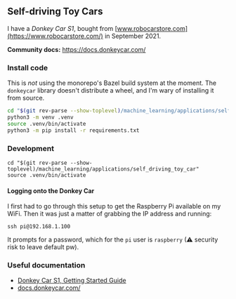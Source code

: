 ## Self-driving Toy Cars

I have a _Donkey Car S1_, bought from [www.robocarstore.com](https://www.robocarstore.com/) in September 2021. 

**Community docs:** https://docs.donkeycar.com/

### Install code

This is _not_ using the monorepo's Bazel build system at the moment. The `donkeycar` library
doesn't distribute a wheel, and I'm wary of installing it from source.

```bash
cd "$(git rev-parse --show-toplevel)/machine_learning/applications/self_driving_toy_car"
python3 -m venv .venv
source .venv/bin/activate
python3 -m pip install -r requirements.txt
```

### Development

```
cd "$(git rev-parse --show-toplevel)/machine_learning/applications/self_driving_toy_car"
source .venv/bin/activate
```

#### Logging onto the Donkey Car

I first had to go through this setup to get the Raspberry Pi available on my WiFi. Then
it was just a matter of grabbing the IP address and running:

```
ssh pi@192.168.1.100
``` 

It prompts for a password, which for the `pi` user is `raspberry` (⚠ security risk to leave default pw)️.


### Useful documentation

- [Donkey Car S1, Getting Started Guide](https://courses.10botics.com/path-player?courseid=donkey-car-s1-getting-started-guide&unit=donkey-car-s1-getting-started-guide_1624534699068_1Unit)
- [docs.donkeycar.com/](https://docs.donkeycar.com/)
